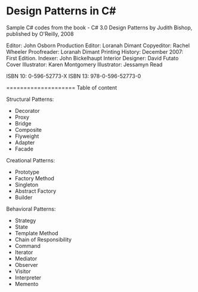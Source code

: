 Design Patterns in C#
====================

Sample C# codes from the book - C# 3.0 Design Patterns
by Judith Bishop, published by O'Reilly, 2008

Editor: John Osborn
Production Editor: Loranah Dimant Copyeditor: Rachel Wheeler Proofreader: Loranah Dimant
Printing History:
December 2007: First Edition.
Indexer: John Bickelhaupt
Interior Designer: David Futato
Cover Illustrator: Karen Montgomery Illustrator: Jessamyn Read

ISBN 10: 0-596-52773-X
ISBN 13: 978-0-596-52773-0

====================
Table of content

Structural Patterns:
- Decorator
- Proxy
- Bridge
- Composite
- Flyweight
- Adapter
- Facade

Creational Patterns:
- Prototype
- Factory Method
- Singleton
- Abstract Factory
- Builder

Behavioral Patterns:
- Strategy
- State
- Template Method
- Chain of Responsibility
- Command
- Iterator
- Mediator
- Observer
- Visitor
- Interpreter
- Memento
